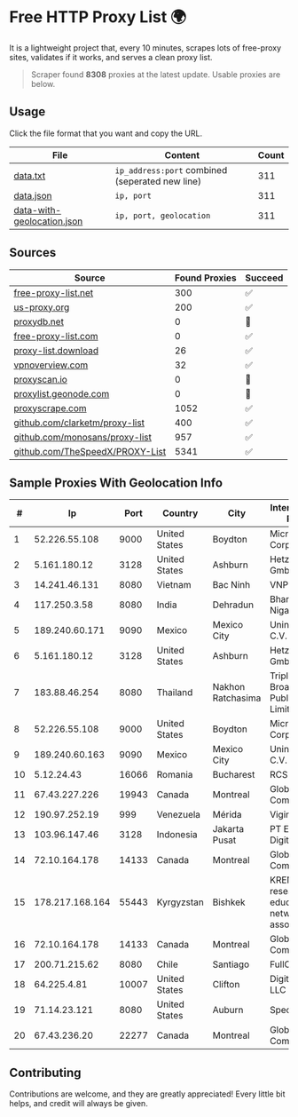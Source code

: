 
# Free HTTP Proxy List 🌍

It is a lightweight project that, every 10 minutes, scrapes lots of free-proxy sites, validates if it works, and serves a clean proxy list.


> Scraper found **8308** proxies at the latest update. Usable proxies are below.

## Usage

Click the file format that you want and copy the URL.


|File|Content|Count|
|----|-------|-----|
|[data.txt](https://raw.githubusercontent.com/themiralay/Proxy-List-World/master/data.txt)|`ip_address:port` combined (seperated new line)|311|
|[data.json](https://raw.githubusercontent.com/themiralay/Proxy-List-World/master/data.json)|`ip, port`|311|
|[data-with-geolocation.json](https://raw.githubusercontent.com/themiralay/Proxy-List-World/master/data-with-geolocation.json)|`ip, port, geolocation`|311|

## Sources

|Source|Found Proxies|Succeed|
|------|-------------|-------|
|[free-proxy-list.net](https://free-proxy-list.net)|300|✅|
|[us-proxy.org](https://www.us-proxy.org)|200|✅|
|[proxydb.net](http://proxydb.net)|0|🚫|
|[free-proxy-list.com](https://free-proxy-list.com/?page=&port=&type%5B%5D=http&type%5B%5D=https&up_time=0&search=Search)|0|✅|
|[proxy-list.download](https://www.proxy-list.download/HTTP)|26|✅|
|[vpnoverview.com](https://vpnoverview.com/privacy/anonymous-browsing/free-proxy-servers)|32|✅|
|[proxyscan.io](https://www.proxyscan.io)|0|🚫|
|[proxylist.geonode.com](https://proxylist.geonode.com/api/proxy-list?limit=300&page=1&sort_by=lastChecked&sort_type=desc&protocols=http,https)|0|🚫|
|[proxyscrape.com](https://api.proxyscrape.com/v2/?request=displayproxies&protocol=http&timeout=10000&country=all&ssl=all&anonymity=all)|1052|✅|
|[github.com/clarketm/proxy-list](https://raw.githubusercontent.com/clarketm/proxy-list/master/proxy-list-raw.txt)|400|✅|
|[github.com/monosans/proxy-list](https://raw.githubusercontent.com/monosans/proxy-list/main/proxies/http.txt)|957|✅|
|[github.com/TheSpeedX/PROXY-List](https://raw.githubusercontent.com/TheSpeedX/PROXY-List/master/http.txt)|5341|✅|


## Sample Proxies With Geolocation Info

|#|Ip|Port|Country|City|Internet Service Provider|
|-|--|----|-------|----|-------------------------|
|1|52.226.55.108|9000|United States|Boydton|Microsoft Corporation|
|2|5.161.180.12|3128|United States|Ashburn|Hetzner Online GmbH|
|3|14.241.46.131|8080|Vietnam|Bac Ninh|VNPT|
|4|117.250.3.58|8080|India|Dehradun|Bharat Sanchar Nigam Ltd|
|5|189.240.60.171|9090|Mexico|Mexico City|Uninet S.A. de C.V.|
|6|5.161.180.12|3128|United States|Ashburn|Hetzner Online GmbH|
|7|183.88.46.254|8080|Thailand|Nakhon Ratchasima|Triple T Broadband Public Company Limited|
|8|52.226.55.108|9000|United States|Boydton|Microsoft Corporation|
|9|189.240.60.163|9090|Mexico|Mexico City|Uninet S.A. de C.V.|
|10|5.12.24.43|16066|Romania|Bucharest|RCS & RDS SA|
|11|67.43.227.226|19943|Canada|Montreal|GloboTech Communications|
|12|190.97.252.19|999|Venezuela|Mérida|Viginet C.A|
|13|103.96.147.46|3128|Indonesia|Jakarta Pusat|PT Era Awan Digital|
|14|72.10.164.178|14133|Canada|Montreal|GloboTech Communications|
|15|178.217.168.164|55443|Kyrgyzstan|Bishkek|KRENA - Kyrgyz research and education network association|
|16|72.10.164.178|14133|Canada|Montreal|GloboTech Communications|
|17|200.71.215.62|8080|Chile|Santiago|FullCom S.A.|
|18|64.225.4.81|10007|United States|Clifton|DigitalOcean, LLC|
|19|71.14.23.121|8080|United States|Auburn|Spectrum|
|20|67.43.236.20|22277|Canada|Montreal|GloboTech Communications|



## Contributing

Contributions are welcome, and they are greatly appreciated! Every
little bit helps, and credit will always be given.


